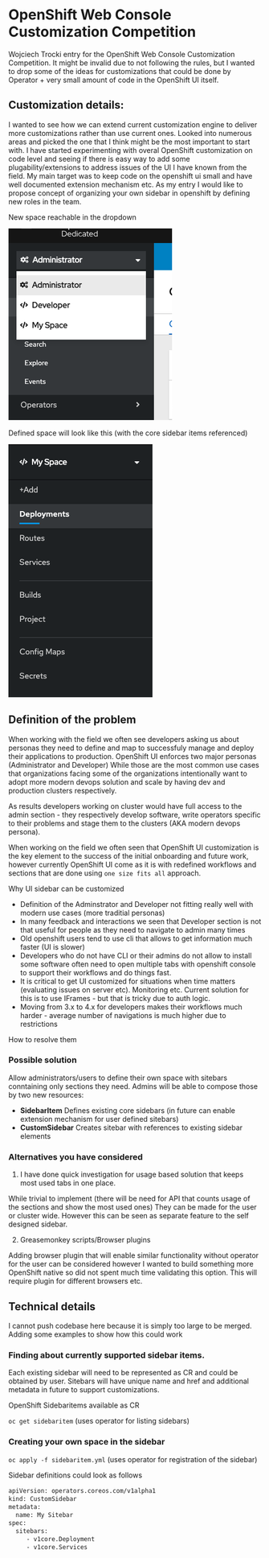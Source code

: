 # OpenShift Web Console Customization Competition

Wojciech Trocki entry for the OpenShift Web Console Customization Competition.
It might be invalid due to not following the rules, but I wanted to drop some of the ideas for customizations that could be done by
Operator + very small amount of code in the OpenShift UI itself.

## Customization details:

I wanted to see how we can extend current customization engine to deliver more customizations rather than use current ones.
Looked into numerous areas and picked the one that I think might be the most important to start with.
I have started experimenting with overal OpenShift customization on code level and seeing if there is easy way to add some plugability/extensions to address issues of the UI I have known from the field. My main target was to keep code on the openshift ui small and have well documented extension mechanism etc.
As my entry I would like to propose concept of organizing your own sidebar in openshift by defining new roles in the team.

New space reachable in the dropdown

![](./Dropdown.png)

Defined space will look like this (with the core sidebar items referenced)

![](./Space.png)

## Definition of the problem

When working with the field we often see developers asking us about personas they need to define and 
map to successfuly manage and deploy their applications to production.
OpenShift UI enforces two major personas (Administrator and Developer)
While those are the most common use cases that organizations facing some of the organizations intentionally
want to adopt more modern devops solution and scale by having dev and production clusters respectively.

As results developers working on cluster would have full access to the admin section - they respectively develop software, 
write operators specific to their problems and stage them to the clusters (AKA modern devops persona).

When working on the field we often seen that OpenShift UI customization is the key element 
to the success of the initial onboarding and future work, however currently OpenShift UI come as it is 
with redefined workflows and sections that are done using `one size fits all` approach.

Why UI sidebar can be customized

- Definition of the Adminstrator and Developer not fitting really well with modern use cases (more traditial personas)
- In many feedback  and interactions we seen that Developer section is not that useful for people as they need to navigate
to admin many times
- Old openshift users tend to use cli that allows to get information much faster (UI is slower)
- Developers who do not have CLI or their admins do not allow to install some software often need to open multiple tabs with openshift console to support their workflows and do things fast.
- It is critical to get UI customized for situations when time matters (evaluating issues on server etc). Monitoring etc.
Current solution for this is to use IFrames - but that is tricky due to auth logic.
- Moving from 3.x to 4.x for developers makes their workflows much harder - average number of navigations is much higher due to restrictions

How to resolve them

### Possible solution

Allow administrators/users to define their own space with sitebars conntaining only sections they need.
Admins will be able to compose those by two new resources:

- **SidebarItem**
Defines existing core sidebars (in future can enable extension mechanism for user defined sitebars)
- **CustomSidebar**
Creates sitebar with references to existing sidebar elements

### Alternatives you have considered

1) I have done quick investigation for usage based solution that keeps most used tabs in one place.

While trivial to implement (there will be need for API that counts usage of the sections and show the most used ones)
They can be made for the user or cluster wide. However this can be seen as separate feature to the self designed sidebar.


2) Greasemonkey scripts/Browser plugins

Adding browser plugin that will enable similar functionality without operator for the user 
can be considered however I wanted to build something more OpenShift native so did not spent much 
time validating this option. This will require plugin for different browsers etc.

## Technical details

I cannot push codebase here because it is simply too large to be merged. 
Adding some examples to show how this could work

### Finding about currently supported sidebar items.

Each existing sidebar will need to be represented as CR and could be obtained by user.
Sitebars will have unique name and href and additional metadata in future to support customizations.

OpenShift Sidebaritems available as CR 

`oc get sidebaritem` (uses operator for listing sidebars)

### Creating your own space in the sidebar

`oc apply -f sidebaritem.yml` (uses operator for registration of the sidebar)

Sidebar definitions could look as follows
```
apiVersion: operators.coreos.com/v1alpha1
kind: CustomSidebar
metadata:
  name: My Sitebar
spec:
  sitebars:
     - v1core.Deployment
     - v1core.Services
```


